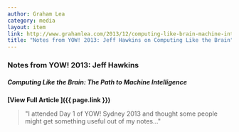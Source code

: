 ```yaml
---
author: Graham Lea
category: media
layout: item
link: http://www.grahamlea.com/2013/12/computing-like-brain-machine-intelligence-jeff-hawkins-yow-2013/
title: "Notes from YOW! 2013: Jeff Hawkins on Computing Like the Brain"
---
```


### Notes from YOW! 2013: Jeff Hawkins

##### Computing Like the Brain: The Path to Machine Intelligence

**[View Full Article <i class="fa fa-fw fa-angle-right"></i>]({{ page.link }})**

> "I attended Day 1 of YOW! Sydney 2013 and thought some people might get something useful out of my notes..."

